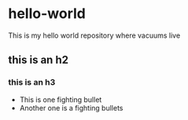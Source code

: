 # hello-world
This is my hello world repository where vacuums live

## this is an h2

### this is an h3

* This is one fighting bullet
* Another one is a fighting bullets
